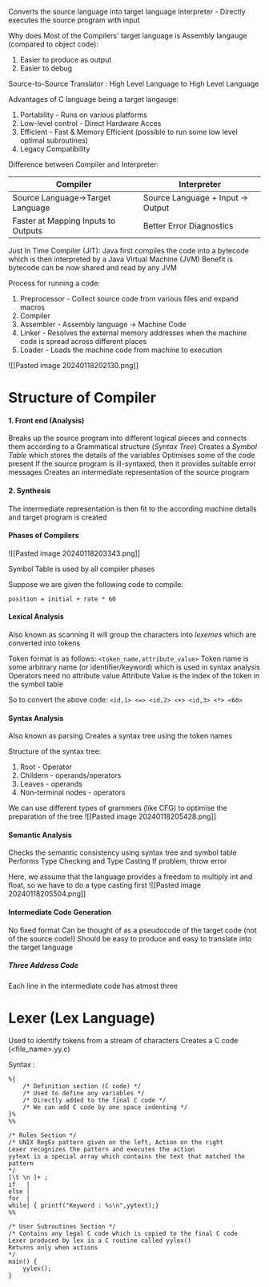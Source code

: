 Converts the source language into target language
Interpreter - Directly executes the source program with input

Why does Most of the Compilers' target language is Assembly langauge (compared to object code):
1. Easier to produce as output
2. Easier to debug

Source-to-Source Translator : High Level Language to High Level Language

Advantages of C language being a target langauge:
1. Portability - Runs on various platforms
2. Low-level control - Direct Hardware Acces
3. Efficient - Fast & Memory Efficient (possible to run some low level optimal subroutines)
4. Legacy Compatibility

Difference between Compiler and Interpreter:

| Compiler| Interpreter|
|--------------------------------------------|-----------------------------|
|Source Language$\rightarrow$Target Language|Source Language + Input $\rightarrow$ Output|
|Faster at Mapping Inputs to Outputs|Better Error Diagnostics|

Just In Time Compiler (JIT):
Java first compiles the code into a bytecode which is then interpreted by a Java Virtual Machine (JVM)
Benefit is bytecode can be now shared and read by any JVM

Process for running a code:
1. Preprocessor -
	Collect source code from various files and expand macros
2. Compiler
3. Assembler -
	Assembly language $\rightarrow$ Machine Code
4. Linker -
	Resolves the external memory addresses when the machine code is spread across different places
5. Loader -
	Loads the machine code from machine to execution

![[Pasted image 20240118202130.png]]

<h1>Structure of Compiler</h1>
<h4>1. Front end (Analysis)</h4>
Breaks up the source program into different logical pieces and connects them according to a Grammatical structure (<i>Syntax Tree</i>)
Creates a <i>Symbol Table</i> which stores the details of the variables
Optimises some of the code present
If the source program is ill-syntaxed, then it provides suitable error messages
Creates an intermediate representation of the source program

<h4>2. Synthesis</h4>
The intermediate representation is then fit to the according machine details and target program is created

<h4>Phases of Compilers</h4>
![[Pasted image 20240118203343.png]]

Symbol Table is used by all compiler phases

Suppose we are given the following code to compile:
```
position = initial + rate * 60
```

<h4>Lexical Analysis</h4>
Also known as scanning
It will group the characters into <i>lexemes</i> which are converted into tokens

Token format is as follows: ```<token_name,attribute_value>```
Token name is some arbitrary name (or identifier/keyword) which is used in syntax analysis
Operators need no attribute value
Attribute Value is the index of the token in the symbol table

So to convert the above code:
```<id,1> <=> <id,2> <+> <id,3> <*> <60>```

<h4>Syntax Analysis</h4>
Also known as parsing
Creates a syntax tree using the token names

Structure of the syntax tree:
1. Root - Operator
2. Childern - operands/operators
3. Leaves - operands
4. Non-terminal nodes - operators

We can use different types of grammers (like CFG) to optimise the preparation of the tree
![[Pasted image 20240118205428.png]]
<h4>Semantic Analysis</h4>
Checks the semantic consistency using syntax tree and symbol table
Performs Type Checking and Type Casting
If problem, throw error

Here, we assume that the language provides a freedom to multiply int and float, so we have to do a type casting first
![[Pasted image 20240118205504.png]]

<h4>Intermediate Code Generation</h4>
No fixed format
Can be thought of as a pseudocode of the target code (not of the source code!)
Should be easy to produce and easy to translate into the target language

<h5>Three Address Code</h5>
Each line in the intermediate code has atmost three 

# Lexer (Lex Language)

Used to identify tokens from a stream of characters
Creates a C code (<file_name>.yy.c)

Syntax :
```
%{
	/* Definition section (C code) */
	/* Used to define any variables */
	/* Directly added to the final C code */
	/* We can add C code by one space indenting */
}%
%%

/* Rules Section */
/* UNIX RegEx pattern given on the left, Action on the right
Lexer recognizes the pattern and executes the action
yytext is a special array which contains the text that matched the pattern
*/
[\t \n ]+ ;
if   |
else |
for  |
while| { printf("Keyword : %s\n",yytext);}
%%

/* User Subroutines Section */
/* Contains any legal C code which is copied to the final C code
Lexer produced by lex is a C routine called yylex()
Returns only when actions 
*/
main() {
	yylex();
}
```

